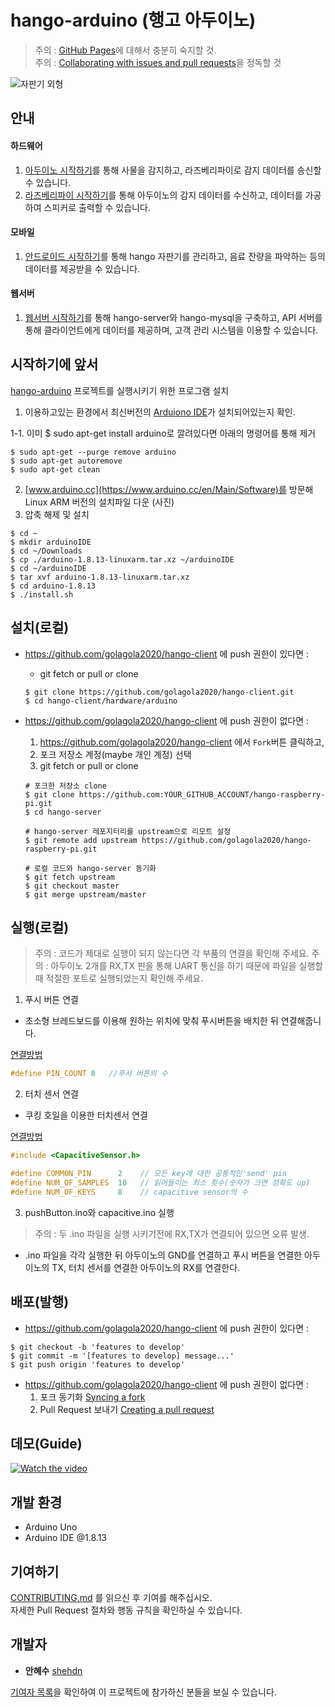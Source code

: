 # hango-arduino (행고 아두이노)
> 주의 : [GitHub Pages](https://pages.github.com/)에 대해서 충분히 숙지할 것.  
주의 : [Collaborating with issues and pull requests](https://docs.github.com/en/github/collaborating-with-issues-and-pull-requests)을 정독할 것

![자판기 외형](https://user-images.githubusercontent.com/67812466/96901337-17cc1000-14ce-11eb-81a0-6255cb891a2b.PNG)

## 안내
#### 하드웨어
   1. [아두이노 시작하기](https://github.com/golagola2020/hango-arduino)를 통해 사물을 감지하고, 라즈베리파이로 감지 데이터를 송신할 수 있습니다.
   2. [라즈베리파이 시작하기](https://github.com/golagola2020/hango-raspberry-pi)를 통해 아두이노의 감지 데이터를 수신하고, 데이터를 가공하여 스피커로 출력할 수 있습니다.
   
#### 모바일
   1. [안드로이드 시작하기](https://github.com/golagola2020/hango-mobile)를 통해 hango 자판기를 관리하고, 음료 잔량을 파악하는 등의 데이터를 제공받을 수 있습니다.
   
#### 웹서버
   1. [웹서버 시작하기](https://github.com/golagola2020/hango-server)를 통해 hango-server와 hango-mysql을 구축하고, API 서버를 통해 클라이언트에게 데이터를 제공하며, 고객 관리 시스템을 이용할 수 있습니다.
   
## 시작하기에 앞서
[hango-arduino](https://github.com/golagola2020/hango-arduino) 프로젝트를 실행시키기 위한 프로그램 설치
   1. 이용하고있는 환경에서 최신버전의 [Arduiono IDE](https://www.arduino.cc/en/main/software)가 설치되어있는지 확인.

   1-1. 이미 $ sudo apt-get install arduino로 깔려있다면 아래의 명령어를 통해 제거 
   ```
   $ sudo apt-get --purge remove arduino
   $ sudo apt-get autoremove
   $ sudo apt-get clean
   ```
   2. [www.arduino.cc](https://www.arduino.cc/en/Main/Software)를 방문해 Linux ARM 버전의 설치파일 다운
   (사진)
   3. 압축 해제 및 설치
   ```
   $ cd ~
   $ mkdir arduinoIDE
   $ cd ~/Downloads
   $ cp ./arduino-1.8.13-linuxarm.tar.xz ~/arduinoIDE
   $ cd ~/arduinoIDE
   $ tar xvf arduino-1.8.13-linuxarm.tar.xz
   $ cd arduino-1.8.13
   $ ./install.sh
   ```

## 설치(로컬)

* https://github.com/golagola2020/hango-client 에 push 권한이 있다면 :  
   * git fetch or pull or clone
   ```
   $ git clone https://github.com/golagola2020/hango-client.git
   $ cd hango-client/hardware/arduino
   ```

* https://github.com/golagola2020/hango-client 에 push 권한이 없다면 :  
   1. https://github.com/golagola2020/hango-client 에서 ```Fork```버튼 클릭하고,
   2. 포크 저장소 계정(maybe 개인 계정) 선택
   3. git fetch or pull or clone
   ```
   # 포크한 저장소 clone
   $ git clone https://github.com:YOUR_GITHUB_ACCOUNT/hango-raspberry-pi.git
   $ cd hango-server

   # hango-server 레포지터리를 upstream으로 리모트 설정
   $ git remote add upstream https://github.com/golagola2020/hango-raspberry-pi.git
   
   # 로컬 코드와 hango-server 동기화
   $ git fetch upstream
   $ git checkout master
   $ git merge upstream/master
   ```

## 실행(로컬)
> 주의 : 코드가 제대로 실행이 되지 않는다면 각 부품의 연결을 확인해 주세요.
> 주의 : 아두이노 2개를 RX,TX 핀을 통해 UART 통신을 하기 때문에 파일을 실행할 때 적절한 포트로 실행되었는지 확인해 주세요.  
   1. 푸시 버튼 연결
   * 초소형 브레드보드를 이용해 원하는 위치에 맞춰 푸시버튼을 배치한 뒤 연결해줍니다.

   [연결방법](https://github.com/golagola2020/hango-arduino/tree/master/arduino/pushButton)
   ```c++
   #define PIN_COUNT 8   //푸시 버튼의 수
   ```

   2. 터치 센서 연결
   * 쿠킹 호일을 이용한 터치센서 연결

   [연결방법](https://github.com/golagola2020/hango-arduino/tree/master/arduino/capacitive) 
   ```c++
   #include <CapacitiveSensor.h>   

   #define COMMON_PIN      2    // 모든 key에 대한 공통적인'send' pin
   #define NUM_OF_SAMPLES  10   // 읽어들이는 최소 횟수(숫자가 크면 정확도 up)
   #define NUM_OF_KEYS     8    // capacitive sensor의 수
   ```
   3. pushButton.ino와 capacitive.ino 실행
   > 주의 : 두 .ino 파일을 실행 시키기전에 RX,TX가 연결되어 있으면 오류 발생. 
   * .ino 파일을 각각 실행한 뒤 아두이노의 GND를 연결하고 푸시 버튼을 연결한 아두이노의 TX, 터치 센서를 연결한 아두이노의 RX를 연결한다.
    
   

## 배포(발행)

* https://github.com/golagola2020/hango-client 에 push 권한이 있다면 :
```
$ git checkout -b 'features to develop'
$ git commit -m '[features to develop] message...'
$ git push origin 'features to develop'
```

* https://github.com/golagola2020/hango-client 에 push 권한이 없다면 :
   1. 포크 동기화 [Syncing a fork](https://docs.github.com/en/github/collaborating-with-issues-and-pull-requests/syncing-a-fork)
   2. Pull Request 보내기 [Creating a pull request](https://docs.github.com/en/github/collaborating-with-issues-and-pull-requests/creating-a-pull-request) 

## 데모(Guide)
[![Watch the video](https://user-images.githubusercontent.com/56839474/96984351-6673bb80-155b-11eb-938e-824676885b58.png)](https://youtu.be/KiW2KVlonIA)


## 개발 환경

   * Arduino Uno
   * Arduino IDE @1.8.13

## 기여하기

[CONTRIBUTING.md](https://github.com/golagola2020/hango-arduino/blob/master/CONTRIBUTING.md) 를 읽으신 후 기여를 해주십시오.     
자세한 Pull Request 절차와 행동 규칙을 확인하실 수 있습니다.

## 개발자

 - **안혜수** [shehdn](https://github.com/suehdn)   

[기여자 목록](https://github.com/golagola2020/hango-arduino/graphs/contributors)을 확인하여 이 프로젝트에 참가하신 분들을 보실 수 있습니다.
